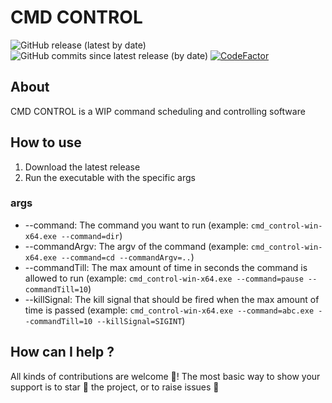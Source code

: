 # CMD CONTROL
![GitHub release (latest by date)](https://img.shields.io/github/v/release/tarithj/cmd_control)
![GitHub commits since latest release (by date)](https://img.shields.io/github/commits-since/tarithj/cmd_control/latest/main)
[![CodeFactor](https://www.codefactor.io/repository/github/tarithj/cmd_control/badge/master)](https://www.codefactor.io/repository/github/tarithj/cmd_control/overview/master)

## About
CMD CONTROL is a WIP command scheduling and controlling software

## How to use
1. Download the latest release
2. Run the executable with the specific args
### args
* --command: The command you want to run (example: ``cmd_control-win-x64.exe --command=dir``)
* --commandArgv: The argv of the command (example: ``cmd_control-win-x64.exe --command=cd --commandArgv=..``)
* --commandTill: The max amount of time in seconds the command is allowed to run (example: ``cmd_control-win-x64.exe --command=pause --commandTill=10``)
* --killSignal: The kill signal that should be fired when the max amount of time is passed (example: ``cmd_control-win-x64.exe --command=abc.exe --commandTill=10 --killSignal=SIGINT``)
## How can I help ?
All kinds of contributions are welcome 🙌! The most basic way to show your support is to star 🌟 the project, or to raise issues  💬
